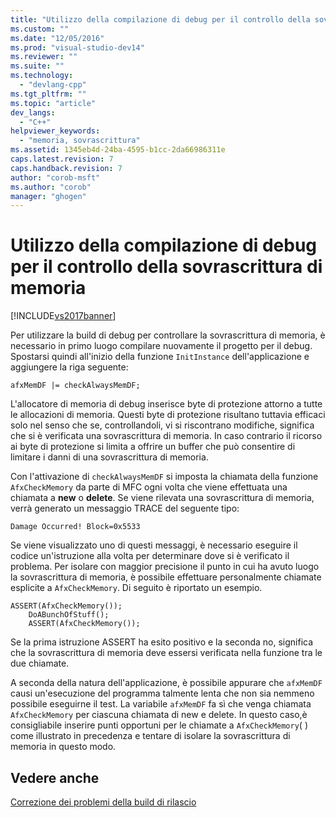 ```yaml
---
title: "Utilizzo della compilazione di debug per il controllo della sovrascrittura di memoria | Microsoft Docs"
ms.custom: ""
ms.date: "12/05/2016"
ms.prod: "visual-studio-dev14"
ms.reviewer: ""
ms.suite: ""
ms.technology: 
  - "devlang-cpp"
ms.tgt_pltfrm: ""
ms.topic: "article"
dev_langs: 
  - "C++"
helpviewer_keywords: 
  - "memoria, sovrascrittura"
ms.assetid: 1345eb4d-24ba-4595-b1cc-2da66986311e
caps.latest.revision: 7
caps.handback.revision: 7
author: "corob-msft"
ms.author: "corob"
manager: "ghogen"
---
```

# Utilizzo della compilazione di debug per il controllo della sovrascrittura di memoria
[!INCLUDE[vs2017banner](../../assembler/inline/includes/vs2017banner.md)]

Per utilizzare la build di debug per controllare la sovrascrittura di memoria, è necessario in primo luogo compilare nuovamente il progetto per il debug.  Spostarsi quindi all'inizio della funzione `InitInstance` dell'applicazione e aggiungere la riga seguente:  
  
```  
afxMemDF |= checkAlwaysMemDF;  
```  
  
 L'allocatore di memoria di debug inserisce byte di protezione attorno a tutte le allocazioni di memoria.  Questi byte di protezione risultano tuttavia efficaci solo nel senso che se, controllandoli, vi si riscontrano modifiche, significa che si è verificata una sovrascrittura di memoria.  In caso contrario il ricorso ai byte di protezione si limita a offrire un buffer che può consentire di limitare i danni di una sovrascrittura di memoria.  
  
 Con l'attivazione di `checkAlwaysMemDF` si imposta la chiamata della funzione `AfxCheckMemory` da parte di MFC ogni volta che viene effettuata una chiamata a **new** o **delete**.  Se viene rilevata una sovrascrittura di memoria, verrà generato un messaggio TRACE del seguente tipo:  
  
```  
Damage Occurred! Block=0x5533  
```  
  
 Se viene visualizzato uno di questi messaggi, è necessario eseguire il codice un'istruzione alla volta per determinare dove si è verificato il problema.  Per isolare con maggior precisione il punto in cui ha avuto luogo la sovrascrittura di memoria, è possibile effettuare personalmente chiamate esplicite a `AfxCheckMemory`.  Di seguito è riportato un esempio.  
  
```  
ASSERT(AfxCheckMemory());  
    DoABunchOfStuff();  
    ASSERT(AfxCheckMemory());  
```  
  
 Se la prima istruzione ASSERT ha esito positivo e la seconda no, significa che la sovrascrittura di memoria deve essersi verificata nella funzione tra le due chiamate.  
  
 A seconda della natura dell'applicazione, è possibile appurare che `afxMemDF` causi un'esecuzione del programma talmente lenta che non sia nemmeno possibile eseguirne il test.  La variabile `afxMemDF` fa sì che venga chiamata `AfxCheckMemory` per ciascuna chiamata di new e delete.  In questo caso,è consigliabile inserire punti opportuni per le chiamate a `AfxCheckMemory`\( \) come illustrato in precedenza e tentare di isolare la sovrascrittura di memoria in questo modo.  
  
## Vedere anche  
 [Correzione dei problemi della build di rilascio](../../build/reference/fixing-release-build-problems.md)